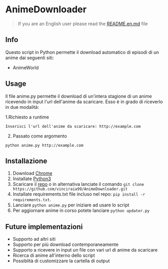 # AnimeDownloader

> If you are an English user please read the [README.en.md](README.en.md) file

## Info

Questo script in Python permette il download automatico di episodi di un anime dai seguenti siti:

* AnimeWorld

## Usage

Il file anime.py permette il download di un'intera stagione di un anime ricevendo in input l'url dell'anime da
scaricare. Esso è in grado di riceverlo in due modalità:

1.Richiesto a runtime

~~~~
Inserisci l'url dell'anime da scaricare: http://example.com
~~~~

2. Passato come argomento

~~~~
python anime.py http://example.com
~~~~

## Installazione

1. Download [Chrome](https://www.google.com/chrome/)
2. Installate [Python3](https://www.python.org/downloads/)
3. Scaricare il [repo](https://github.com/vinciraia99/AnimeDownloader/archive/refs/heads/main.zip) o in alternativa
   lanciate il comando `git clone https://github.com/vinciraia99/AnimeDownloader.git`
4. Installate requirements.txt file incluso nel repo: `pip install -r requirements.txt`.
5. Lanciare `python anime.py` per iniziare ad usare lo script
6. Per aggiornare anime in corso potete lanciare `python updater.py`

## Future implementazioni

* Supporto ad altri siti
* Supporto per più download contemporaneamente
* Supporto a ricevere in input un file con vari url di anime da scaricare
* Ricerca di anime all'interno dello script
* Possiblità di customizzare la cartella di output

